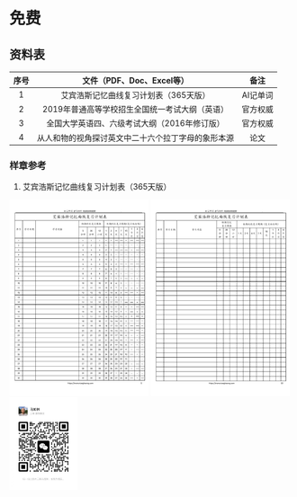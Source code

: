 # 免费

## 资料表

| 序号  |             文件（PDF、Doc、Excel等）              |   备注   |
| :---: | :------------------------------------------------: | :------: |
|   1   |       艾宾浩斯记忆曲线复习计划表（365天版）        | AI记单词 |
|   2   |   2019年普通高等学校招生全国统一考试大纲（英语）   | 官方权威 |
|   3   |    全国大学英语四、六级考试大纲（2016年修订版）    | 官方权威 |
|   4   | 从人和物的视角探讨英文中二十六个拉丁字母的象形本源 |   论文   |

### 样章参考

1. 艾宾浩斯记忆曲线复习计划表（365天版）

<img src="../../images/abhs_content.jpg" width="49%" alt="艾宾浩斯记忆曲线复习计划表"/>
<img src="../../images/anhs_no_content.jpg" width="49%" alt="艾宾浩斯记忆曲线复习计划表(无内容版)"/>

<img src="../../images/wx_marulin.jpeg" width="24%" alt="马如林的微信"/>

